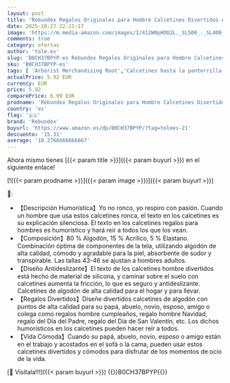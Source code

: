 ```yaml
---
layout: post
title: 'Rebundex Regalos Originales para Hombre Calcetines Divertidos Antideslizantes Divertidos Regalo Hombre Navidad Dia del Padre Cumpleaños San Valentín Padre Abuelo Novio'
date: 2025-10-27 22:11:17
image: 'https://m.media-amazon.com/images/I/412W0pHOO2L._SL500_._SL400_.jpg'
comments: true
category: ofertas
author: 'tole.es'
slug: 'B0CH37BPYP-es Rebundex Regalos Originales para Hombre Calcetines...'
sku: 'B0CH37BPYP-es'
tags: [ 'Arborist Merchandising Root','Calcetines hasta la pantorrilla para hombre','Calcetines para hombre','Calcetines y calcetería para hombre','Moda','Moda Hombre','Ropa de hombre','Self Service','Softlines | Apparel | Co-gender','Special Features Stores','c8538d25-3af9-48d3-aeff-5f3ce5572a36_0','c8538d25-3af9-48d3-aeff-5f3ce5572a36_3001','navidad','rebundex','🇪🇸', ]
actualPrice: 5.92 EUR
currency: EUR
price: 5.92
comparePrice: 6.99 EUR
prodname: 'Rebundex Regalos Originales para Hombre Calcetines Divertidos Antideslizantes Divertidos Regalo Hombre Navidad Dia del Padre Cumpleaños San Valentín Padre Abuelo Novio'
country: 'es'
flag: '🇪🇸'
brand: 'Rebundex'
buyurl: 'https://www.amazon.es/dp/B0CH37BPYP/?tag=tolees-21'
descuento: '15.31'
average: '10.2766666666667'
---
```


Ahora mismo tienes [{{< param title >}}]({{< param buyurl >}}) en el siguiente enlace!

[![{{< param prodname >}}]({{< param image >}})]({{< param buyurl >}})

🔎:

- 【Descripción Humorística】Yo no ronco, yo respiro con pasión. Cuando un hombre que usa estos calcetines ronca, el texto en los calcetines es su explicación silenciosa. El texto en los calcetines regalos para hombres es humorístico y hará reír a todos los que los vean.
- 【Composición】80 % Algodón, 15 % Acrílico, 5 % Elastano. Combinación óptima de componentes de la tela, utilizando algodón de alta calidad, cómodo y agradable para la piel, absorbente de sudor y transpirable. Las tallas 43-46 se ajustan a hombres adultos.
- 【Diseño Antideslizante】El texto de los calcetines hombre divertidos está hecho de material de silicona, y caminar sobre el suelo con calcetines aumenta la fricción, lo que es seguro y antideslizante. Calcetines de algodón de alta calidad para el hogar y para llevar.
- 【Regalos Divertidos】Diseñe divertidos calcetines de algodón con puntos de alta calidad para su papá, abuelo, novio, esposo, amigo o colega como regalos hombre cumpleaños, regalo hombre Navidad, regalo del Día del Padre, regalo del Día de San Valentín, etc. Los dichos humorísticos en los calcetines pueden hacer reír a todos.
- 【Vida Cómoda】Cuando su papá, abuelo, novio, esposo o amigo están en el trabajo y acostados en el sofá o la cama, pueden usar estos calcetines divertidos y cómodos para disfrutar de los momentos de ocio de la vida.

[🛒 Visítala!!!]({{< param buyurl >}})
{{<world>}}B0CH37BPYP{{</world>}}
